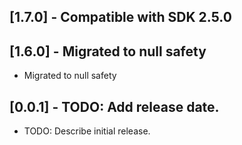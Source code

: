 ## [1.7.0] - Compatible with SDK 2.5.0


## [1.6.0] - Migrated to null safety

* Migrated to null safety


## [0.0.1] - TODO: Add release date.

* TODO: Describe initial release.
